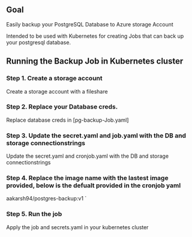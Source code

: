 ## Goal

Easily backup your PostgreSQL Database to Azure storage Account

Intended to be used with Kubernetes for creating Jobs that can back up your postgresql database.

## Running the Backup Job in Kubernetes cluster

### Step 1. Create a storage account 

Create a storage account with a fileshare

### Step 2. Replace your Database creds.
Replace database creds in [pg-backup-Job.yaml]

### Step 3. Update the secret.yaml and job.yaml with the DB and storage connectionstrings

Update the secret.yaml and cronjob.yaml with the DB and storage connectionstrings

### Step 4. Replace the image name with the lastest image provided, below is the defualt provided in the cronjob yaml

aakarsh94/postgres-backup:v1 `

### Step 5. Run the job

 Apply the job and secrets.yaml in your kubernetes cluster

